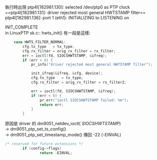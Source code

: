 執行時出現 
ptp4l[182981.130]: selected /dev/ptp0 as PTP clock               
==ptp4l[182981.131]: driver rejected most general HWTSTAMP filter==
ptp4l[182981.136]: port 1 (eth1): INITIALIZING to LISTENING on 


INIT_COMPLETE       
in LinuxPTP  sk.c:: hwts_init() 有一段是這樣:
```c
	case HWTS_FILTER_NORMAL:
		cfg.tx_type   = tx_type;
		cfg.rx_filter = orig_rx_filter = rx_filter;
		err = ioctl(fd, SIOCSHWTSTAMP, &ifreq);
		if (err < 0) {
			pr_info("driver rejected most general HWTSTAMP filter");

			init_ifreq(&ifreq, &cfg, device);
			cfg.tx_type   = tx_type;
			cfg.rx_filter = orig_rx_filter = rx_filter2;

			err = ioctl(fd, SIOCSHWTSTAMP, &ifreq);
			if (err < 0) {
				pr_err("ioctl SIOCSHWTSTAMP failed: %m");
				return err;
			}
		}
```

原因是 driver 的 dm9051_netdev_ioctl( *SIOCSHWTSTAMP*)  
-> dm9051_ptp_set_ts_config()    
-> dm9051_ptp_set_timestamp_mode() 傳回    -22 (-EINVAL)    

``` c
/* reserved for future extensions */
        if (config->flags)            
                return -EINVAL;    
```


